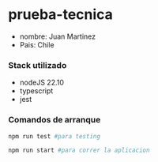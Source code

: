 # prueba-tecnica
* nombre: Juan Martinez
* Pais: Chile
### Stack utilizado
* nodeJS 22.10
* typescript
* jest

### Comandos de arranque
```bash
npm run test #para testing
```

```bash
npm run start #para correr la aplicacion
```